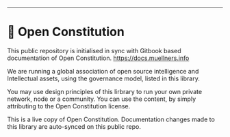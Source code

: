 ---

# 🎵 Open Constitution

This public repository is initialised in sync with Gitbook based documentation of Open Constitution.
https://docs.muellners.info

We are running a global association of open source intelligence and Intellectual assets, using the governance model, listed in this library.

You may use design principles of this lirbrary to run your own private network, node or a community. 
You can use the content, by simply attributing to the Open Constitution license.

This is a live copy of Open Constitution. Documentation changes made to this library are auto-synced on this public repo.

